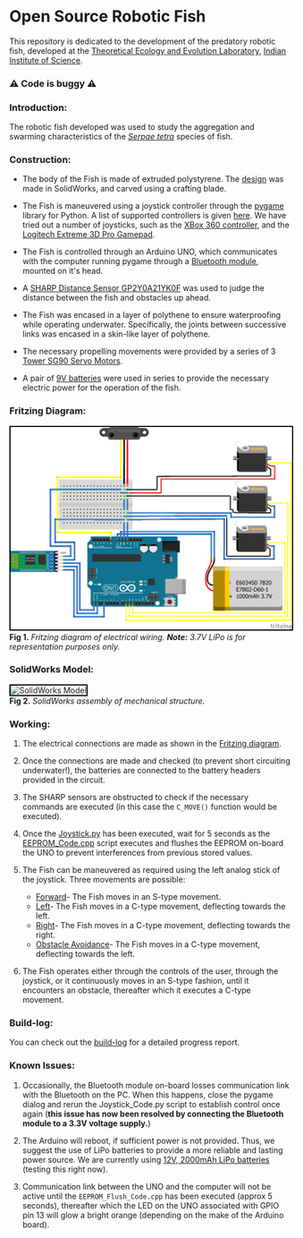 # Open Source Robotic Fish

This repository is dedicated to the development of the predatory robotic fish, developed at the [Theoretical Ecology and Evolution Laboratory](https://teelabiisc.wordpress.com/ "TEE-Lab, IISc"), [Indian Institute of Science](https://www.iisc.ac.in "Indian Institute of Science, Bengaluru").

### :warning: Code is buggy :warning:

### Introduction:
The robotic fish developed was used to study the aggregation and swarming characteristics of the <em><a title="Serpae tetra" href="https://en.wikipedia.org/wiki/Serpae_tetra" target="_blank">Serpae tetra</a></em> species of fish.

### Construction:
 - The body of the Fish is made of extruded polystyrene. The [design](https://github.com/SarthakJShetty/fish/tree/master/Design_Files/Mechanical_Design/Fish_Design/ "Mechanical Designs") was made in SolidWorks, and carved using a crafting blade.

 - The Fish is maneuvered using a joystick controller through the [pygame](Pygame.org "pygame") library for Python. A list of supported controllers is given [here](https://www.pygame.org/docs/ref/joystick.html "pygame"). We have tried out a number of joysticks, such as the [XBox 360 controller](https://www.amazon.com/Xbox-360-Wireless-Controller-Packaging-Black/dp/B073WJCQGT/ref=sr_1_4?ie=UTF8&qid=1530160595&sr=8-4&keywords=xbox+360+controller "XBox 360 controller"), and the [Logitech Extreme 3D Pro Gamepad](https://www.amazon.com/Extreme-3D-Pro-Joystick-Windows/dp/B00009OY9U/ref=sr_1_1?s=videogames&ie=UTF8&qid=1530160648&sr=1-1&keywords=logitech+extreme+pro "Logitech Extreme 3D Pro").

 - The Fish is controlled through an Arduino UNO, which communicates with the computer running pygame through a [Bluetooth module](https://www.amazon.com/HiLetgo%C2%AE-Wireless-Bluetooth-Transceiver-Arduino/dp/B071YJG8DR/ref=sr_1_1_sspa?ie=UTF8&qid=1530698951&sr=8-1-spons&keywords=hc05&psc=1 "HC-05 Bluetooth Module"), mounted on it's head.

 - A [SHARP Distance Sensor GP2Y0A21YK0F](https://www.pololu.com/category/79/sharp-distance-sensors "Sharp Distance Sensor") was used to judge the distance between the fish and obstacles up ahead.

 - The Fish was encased in a layer of polythene to ensure waterproofing while operating underwater. Specifically, the joints between successive links was encased in a skin-like layer of polythene.

 - The necessary propelling movements were provided by a series of 3 [Tower SG90 Servo Motors](https://servodatabase.com/servo/towerpro/sg90 "Tower S690 Servo Motors").

 - A pair of [9V batteries](https://www.amazon.com/AmazonBasics-Everyday-Alkaline-Batteries-8-Pack/dp/B00MH4QM1S "9V Batteries") were used in series to provide the necessary electric power for the operation of the fish.

### Fritzing Diagram:
<img style="border: 2px solid black" src="https://raw.githubusercontent.com/SarthakJShetty/Fish/master/Design_Files/Electrical_Design/Circuit_Design/Fish_Circuitry.png" alt="Fritzing Diagram">
<figcaption><strong>Fig 1.</strong><em> Fritzing diagram of electrical wiring.</em>
<em><strong>Note:</strong> 3.7V LiPo is for representation purposes only.</em></figcaption>

### SolidWorks Model:
<img style="border:2px solid black;" src="https://raw.githubusercontent.com/SarthakJShetty/Fish/master/Design_Files/Mechanical_Design/Fish_Design/Fish_Assembly_Snapshot.png" alt="SolidWorks Model">
<figcaption><strong>Fig 2.</strong><em> SolidWorks assembly of mechanical structure.</em></figcaption>


### Working:
 1. The electrical connections are made as shown in the <a title="Fritzing Diagram" href="https://github.com/SarthakJShetty/Fish/master/Design_Files/Electrical_Design/Circuit_Design/Fish_Circuitry.png" alt="Fritzing Diagram">Fritzing diagram</a>.

 2. Once the connections are made and checked (to prevent short circuiting underwater!), the batteries are connected to the battery headers provided in the circuit.

 3. The SHARP sensors are obstructed to check if the necessary commands are executed (in this case the ```C_MOVE()``` function would be executed).

 4. Once the [Joystick.py](https://github.com/SarthakJShetty/fish/tree/master/Code/Joystick_Code/Joystick_Code.py) has been executed, wait for 5 seconds as the [EEPROM_Code.cpp](https://github.com/SarthakJShetty/Fish/tree/master/Code/CPP_Code/EEPROM_Flush_Code.cpp) script executes and flushes the EEPROM on-board the UNO to prevent interferences from previous stored values.

 5. The Fish can be maneuvered as required using the left analog stick of the joystick. Three movements are possible:
	- [Forward](https://github.com/SarthakJShetty/Fish/tree/master/Code/CPP_Code/Stable_Movement_Code.cpp)- The Fish moves in an S-type movement.
	- [Left](https://github.com/SarthakJShetty/Fish/tree/master/Code/CPP_Code/Stable_Movement_Code.cpp)- The Fish moves in a C-type movement, deflecting towards the left.
	- [Right](https://github.com/SarthakJShetty/Fish/tree/master/Code/CPP_Code/Stable_Movement_Code.cpp)- The Fish moves in a C-type movement, deflecting towards the right.
	- [Obstacle Avoidance](https://github.com/SarthakJShetty/Fish/tree/master/Code/CPP_Code/Stable_Movement_Code.cpp)- The Fish moves in a C-type movement, deflecting towards the left. 

 6. The Fish operates either through the controls of the user, through the joystick, or it continuously moves in an S-type fashion, until it encounters an obstacle, thereafter which it executes a C-type movement.

### Build-log:
You can check out the <a title="Build-log" href="https://github.com/SarthakJShetty/Fish/tree/master/build-log.md">build-log</a> for a detailed progress report.

### Known Issues:

 1. Occasionally, the Bluetooth module on-board losses communication link with the Bluetooth on the PC. When this happens, close the pygame dialog and rerun the Joystick_Code.py script to establish control once again (<strong>this issue has now been resolved by connecting the Bluetooth module to a 3.3V voltage supply.</strong>)

 2. The Arduino will reboot, if sufficient power is not provided. Thus, we suggest the use of LiPo batteries to provide a more reliable and lasting power source. We are currently using <a title="12V LiPo battery" href="" target="_blank">12V, 2000mAh LiPo batteries</a> (testing this right now).

 3. Communication link between the UNO and the computer will not be active until the `EEPROM_Flush_Code.cpp` has been executed (approx 5 seconds), thereafter which the LED on the UNO associated with GPIO pin 13 will glow a bright orange (depending on the make of the Arduino board).